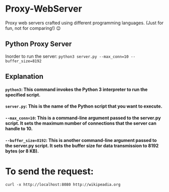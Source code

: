 # Proxy-WebServer
Proxy web servers crafted using different programming languages. (Just for fun, not for comparing!) 😉

## Python Proxy Server
Inorder to run the server:
`python3 server.py --max_conn=10 --buffer_size=8192`

## Explanation
#### `python3`: This command invokes the Python 3 interpreter to run the specified script.
#### `server.py`: This is the name of the Python script that you want to execute.
#### `--max_conn=10`: This is a command-line argument passed to the server.py script. It sets the maximum number of connections that the server can handle to 10.
#### `--buffer_size=8192`: This is another command-line argument passed to the server.py script. It sets the buffer size for data transmission to 8192 bytes (or 8 KB).

# To send the request:
`curl -x http://localhost:8080 http://wikipeadia.org`
